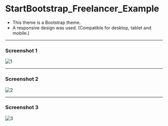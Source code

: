 # StartBootstrap_Freelancer_Example

* This theme is a Bootstrap theme.
* A responsive design was used. (Compatible for desktop, tablet and mobile.)
***
### Screenshot 1
![1](https://user-images.githubusercontent.com/47156245/86636648-379dfd80-bfdd-11ea-9c7c-a2d6d6b903c4.png)
***
### Screenshot 2
![2](https://user-images.githubusercontent.com/47156245/86636676-3ff63880-bfdd-11ea-9ba1-d63dfbc957cf.png)
***
### Screenshot 3
![3](https://user-images.githubusercontent.com/47156245/86636687-42f12900-bfdd-11ea-9e0c-5d93a86db5e4.png)
